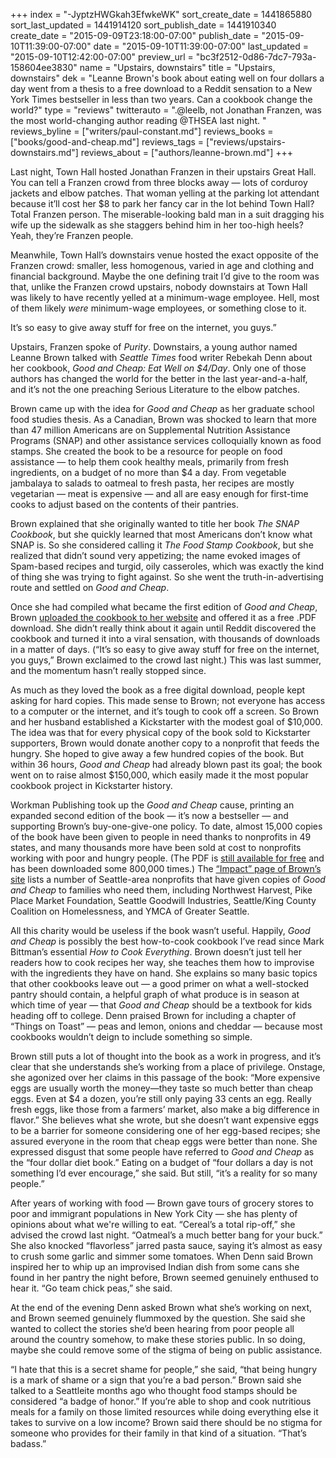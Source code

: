+++
index = "-JyptzHWGkah3EfwkeWK"
sort_create_date = 1441865880
sort_last_updated = 1441914120
sort_publish_date = 1441910340
create_date = "2015-09-09T23:18:00-07:00"
publish_date = "2015-09-10T11:39:00-07:00"
date = "2015-09-10T11:39:00-07:00"
last_updated = "2015-09-10T12:42:00-07:00"
preview_url = "bc3f2512-0d86-7dc7-793a-158604ee3830"
name = "Upstairs, downstairs"
title = "Upstairs, downstairs"
dek = "Leanne Brown's book about eating well on four dollars a day went from a thesis to a free download to a Reddit sensation to a New York Times bestseller in less than two years. Can a cookbook change the world?"
type = "reviews"
twitterauto = ".@leelb, not Jonathan Franzen, was the most world-changing author reading @THSEA last night. "
reviews_byline = ["writers/paul-constant.md"]
reviews_books = ["books/good-and-cheap.md"]
reviews_tags = ["reviews/upstairs-downstairs.md"]
reviews_about = ["authors/leanne-brown.md"]
+++

Last night, Town Hall hosted Jonathan Franzen in their upstairs Great Hall. You can tell a Franzen crowd from three blocks away — lots of corduroy jackets and elbow patches. That woman yelling at the parking lot attendant because it’ll cost her $8 to park her fancy car in the lot behind Town Hall? Total Franzen person. The miserable-looking bald man in a suit dragging his wife up the sidewalk as she staggers behind him in her too-high heels? Yeah, they’re Franzen people. 

Meanwhile, Town Hall’s downstairs venue hosted the exact opposite of the Franzen crowd: smaller, less homogenous, varied in age and clothing and financial background. Maybe the one defining trait I’d give to the room was that, unlike the Franzen crowd upstairs, nobody downstairs at Town Hall was likely to have recently yelled at a minimum-wage employee. Hell, most of them likely *were* minimum-wage employees, or something close to it.

<p class="pull-quote">It’s so easy to give away stuff for free on the internet, you guys.”</p>

Upstairs, Franzen spoke of *Purity*. Downstairs, a young author named Leanne Brown talked with *Seattle Times* food writer Rebekah Denn about her cookbook, *Good and Cheap: Eat Well on $4/Day*. Only one of those authors has changed the world for the better in the last year-and-a-half, and it’s not the one preaching Serious Literature to the elbow patches.

<div class="break"></div>

Brown came up with the idea for *Good and Cheap* as her graduate school food studies thesis. As a Canadian, Brown was shocked to learn that more than 47 million Americans are on Supplemental Nutrition Assistance Programs (SNAP) and other assistance services colloquially known as food stamps. She created the book to be a resource for people on food assistance — to help them cook healthy meals, primarily from fresh ingredients, on a budget of no more than $4 a day. From vegetable jambalaya to salads to oatmeal to fresh pasta, her recipes are mostly vegetarian — meat is expensive — and all are easy enough for first-time cooks to adjust based on the contents of their pantries.

Brown explained that she originally wanted to title her book *The SNAP Cookbook*, but she quickly learned that most Americans don’t know what SNAP is. So she considered calling it *The Food Stamp Cookbook*, but she realized that didn’t sound very appetizing; the name evoked images of Spam-based recipes and turgid, oily casseroles, which was exactly the kind of thing she was trying to fight against. So she went the truth-in-advertising route and settled on *Good and Cheap*.

Once she had compiled what became the first edition of *Good and Cheap*, Brown [uploaded the cookbook to her website](http://www.leannebrown.com/) and offered it as a free .PDF download. She didn’t really think about it again until Reddit discovered the cookbook and turned it into a viral sensation, with thousands of downloads in a matter of days. (“It’s so easy to give away stuff for free on the internet, you guys,” Brown exclaimed to the crowd last night.) This was last summer, and the momentum hasn’t really stopped since.

As much as they loved the book as a free digital download, people kept asking for hard copies. This made sense to Brown; not everyone has access to a computer or the internet, and it’s tough to cook off a screen. So Brown and her husband established a Kickstarter with the modest goal of $10,000. The idea was that for every physical copy of the book sold to Kickstarter supporters, Brown would donate another copy to a nonprofit that feeds the hungry. She hoped to give away a few hundred copies of the book. But within 36 hours, *Good and Cheap* had already blown past its goal; the book went on to raise almost $150,000, which easily made it the most popular cookbook project in Kickstarter history.

Workman Publishing took up the *Good and Cheap* cause, printing an expanded second edition of the book — it’s now a bestseller — and supporting Brown’s buy-one-give-one policy. To date, almost 15,000 copies of the book have been given to people in need thanks to nonprofits in 49 states, and many thousands more have been sold at cost to nonprofits working with poor and hungry people. (The PDF is [still available for free](http://www.leannebrown.com/) and has been downloaded some 800,000 times.) The [“Impact” page of Brown’s site](http://www.leannebrown.com/impact/) lists a number of Seattle-area nonprofits that have given copies of *Good and Cheap* to families who need them, including Northwest Harvest, Pike Place Market Foundation, Seattle Goodwill Industries,  Seattle/King County Coalition on Homelessness, and YMCA of Greater Seattle. 

<div class="break"></div>

All this charity would be useless if the book wasn’t useful. Happily, *Good and Cheap* is possibly the best how-to-cook cookbook I’ve read since Mark Bittman’s essential *How to Cook Everything*. Brown doesn’t just tell her readers how to cook recipes her way, she teaches them how to improvise with the ingredients they have on hand. She explains so many basic topics that other cookbooks leave out — a good primer on what a well-stocked pantry should contain, a helpful graph of what produce is in season at which time of year — that *Good and Cheap* should be a textbook for kids heading off to college. Denn praised Brown for including a chapter of “Things on Toast” — peas and lemon, onions and cheddar — because most cookbooks wouldn’t deign to include something so simple.

Brown still puts a lot of thought into the book as a work in progress, and it’s clear that she understands she’s working from a place of privilege. Onstage, she agonized over her claims in this passage of the book: “More expensive eggs are usually worth the money—they taste so much better than cheap eggs. Even at $4 a dozen, you’re still only paying 33 cents an egg. Really fresh eggs, like those from a farmers’ market, also make a big difference in flavor.” She believes what she wrote, but she doesn’t want expensive eggs to be a barrier for someone considering one of her egg-based recipes; she assured everyone in the room that cheap eggs were better than none. She expressed disgust that some people have referred to *Good and Cheap* as the “four dollar diet book.”  Eating on a budget of “four dollars a day is not something I’d ever encourage,” she said. But still, “it’s a reality for so many people.”

After years of working with food — Brown gave tours of grocery stores to poor and immigrant populations in New York City — she has plenty of opinions about what we're willing to eat. “Cereal’s a total rip-off,” she advised the crowd last night. “Oatmeal’s a much better bang for your buck.” She also knocked “flavorless” jarred pasta sauce, saying it’s almost as easy to crush some garlic and simmer some tomatoes. When Denn said Brown inspired her to whip up an improvised Indian dish from some cans she found in her pantry the night before, Brown seemed genuinely enthused to hear it. “Go team chick peas,” she said.

At the end of the evening Denn asked Brown what she’s working on next, and Brown seemed genuinely flummoxed by the question. She said she wanted to collect the stories she’d been hearing from poor people all around the country somehow, to make these stories public. In so doing, maybe she could remove some of the stigma of being on public assistance. 

“I hate that this is a secret shame for people,” she said, “that being hungry is a mark of shame or a sign that you’re a bad person.” Brown said she talked to a Seattleite months ago who thought food stamps should be considered “a badge of honor.” If you’re able to shop and cook nutritious meals for a family on those limited resources while doing everything else it takes to survive on a low income? Brown said there should be no stigma for someone who provides for their family in that kind of a situation. “That’s badass.” 